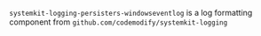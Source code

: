 `systemkit-logging-persisters-windowseventlog` is a log formatting component from `github.com/codemodify/systemkit-logging`
